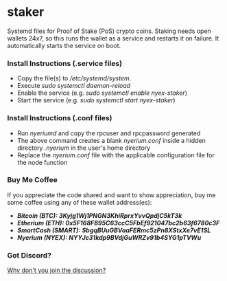 # staker
Systemd files for Proof of Stake (PoS) crypto coins. Staking needs open wallets 24x7, so this runs the wallet as a service and restarts it on failure. It automatically starts the service on boot.


### Install Instructions (.service files)
* Copy the file(s) to */etc/systemd/system*.
* Execute *sudo systemctl daemon-reload*
* Enable the service (e.g. *sudo systemctl enable nyex-staker*)
* Start the service (e.g. *sudo systemctl start nyex-staker*)


### Install Instructions (.conf files)
* Run *nyeriumd* and copy the rpcuser and rpcpassword generated
* The above command creates a blank *nyerium.conf* inside a hidden directory *.nyerium* in the user's home directory
* Replace the *nyerium.conf* file with the applicable configuration file for the node function


### Buy Me Coffee
If you appreciate the code shared and want to show appreciation, buy me some coffee using any of these wallet address(es):
* ***Bitcoin (BTC): 3Kyjg1Wj1PNGN3KhiRprxYvvQpdjC5kT3k***
* ***Etherium (ETH): 0x5F168F895C63ccC5FbEf921047bc2b63f6780c3F***
* ***SmartCash (SMART): SbgqBUuGBVaaFERmc5zPn8XStxXe7vE1SL***
* ***Nyerium (NYEX): NYYJc31kdp9BVdjGuWRZv91b4SYG1pTVWu***


### Got Discord?
[Why don't you join the discussion?](https://discord.gg/jvMMWNd)
